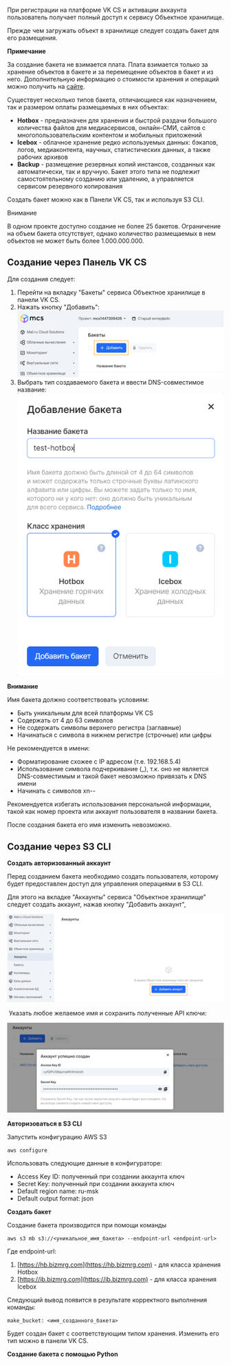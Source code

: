 При регистрации на платформе VK CS и активации аккаунта пользователь получает полный доступ к сервису Объектное хранилище.

Прежде чем загружать объект в хранилище следует создать бакет для его размещения.

**Примечание**

За создание бакета не взимается плата. Плата взимается только за хранение объектов в бакете и за перемещение объектов в бакет и из него. Дополнительную информацию о стоимости хранения и операций можно получить на [сайте](https://mcs.mail.ru/pricing/).

Существует несколько типов бакета, отличающиеся как назначением, так и размером оплаты размещаемых в них объектах:

*   **Hotbox** \- предназначен для хранения и быстрой раздачи большого количества файлов для медиасервисов, онлайн-СМИ, сайтов с многопользовательским контентом и мобильных приложений 
*   **Icebox** \- облачное хранение редко используемых данных: бэкапов, логов, медиаконтента, научных, статистических данных, а также рабочих архивов 
*   **Backup** \- размещение резервных копий инстансов, созданных как автоматически, так и вручную. Бакет этого типа не подлежит самостоятельному созданию или удалению, а управляется сервисом резервного копирования

Создать бакет можно как в Панели VK CS, так и используя S3 CLI.

Внимание

В одном проекте доступно создание не более 25 бакетов. Ограничение на объем бакета отсутствует, однако количество размещаемых в нем объектов не может быть более 1.000.000.000.

Создание через Панель VK CS
-------------------------

Для создания следует:

1.  Перейти на вкладку "Бакеты" сервиса Объектное хранилище в панели VK CS.
2.  Нажать кнопку "Добавить":![](./assets/1597785606110-1597785606110.png)
3.  Выбрать тип создаваемого бакета и ввести DNS-совместимое название:![](./assets/1597785695425-1597785695425.png)

**Внимание**

Имя бакета должно соответствовать условиям:

*   Быть уникальным для всей платформы VK CS
*   Содержать от 4 до 63 символов
*   Не содержать символы верхнего регистра (заглавные)
*   Начинаться с символа в нижнем регистре (строчные) или цифры

Не рекомендуется в имени:

*   Форматирование схожее с IP адресом (т.е. 192.168.5.4)
*   Использование символа подчеркивание (_), т.к. оно не является DNS-совместимым и такой бакет невозможно привязать к DNS имени
*   Начинать с символов xn--

Рекомендуется избегать использования персональной информации, такой как номер проекта или аккаунт пользователя в названии бакета.

После создания бакета его имя изменить невозможно.

Создание через S3 CLI
---------------------

**Создать авторизованный аккаунт**

Перед созданием бакета необходимо создать пользователя, которому будет предоставлен доступ для управления операциями в S3 CLI.

Для этого на вкладке "Аккаунты" сервиса "Объектное хранилище" следует создать аккаунт, нажав кнопку "Добавить аккаунт",

![](./assets/1597788015821-1597788015821.png)

 Указать любое желаемое имя и сохранить полученные API ключи:

![](./assets/1597788080735-1597788080735.png)

**Авторизоваться в S3 CLI**

Запустить конфигурацию AWS S3

```
aws configure
```

Использовать следующие данные в конфигураторе:

*   Access Key ID: полученный при создании аккаунта ключ
*   Secret Key: полученный при создании аккаунта ключ
*   Default region name: ru-msk
*   Default output format: json

**Создать бакет**

Создание бакета производится при помощи команды

```
aws s3 mb s3://<уникальное_имя_бакета> --endpoint-url <endpoint-url>
```

Где endpoint-url:

1.  [https://hb.bizmrg.com](https://hb.bizmrg.com) - для класса хранения Hotbox
2.  [https://ib.bizmrg.com](https://ib.bizmrg.com) - для класса хранения Icebox

Следующий вывод появится в результате корректного выполнения команды:

```
make_bucket: <имя_созданного_бакета>
```

Будет создан бакет с соответствующим типом хранения. Изменить его тип можно в панели VK CS.

**Создание бакета с помощью Python**